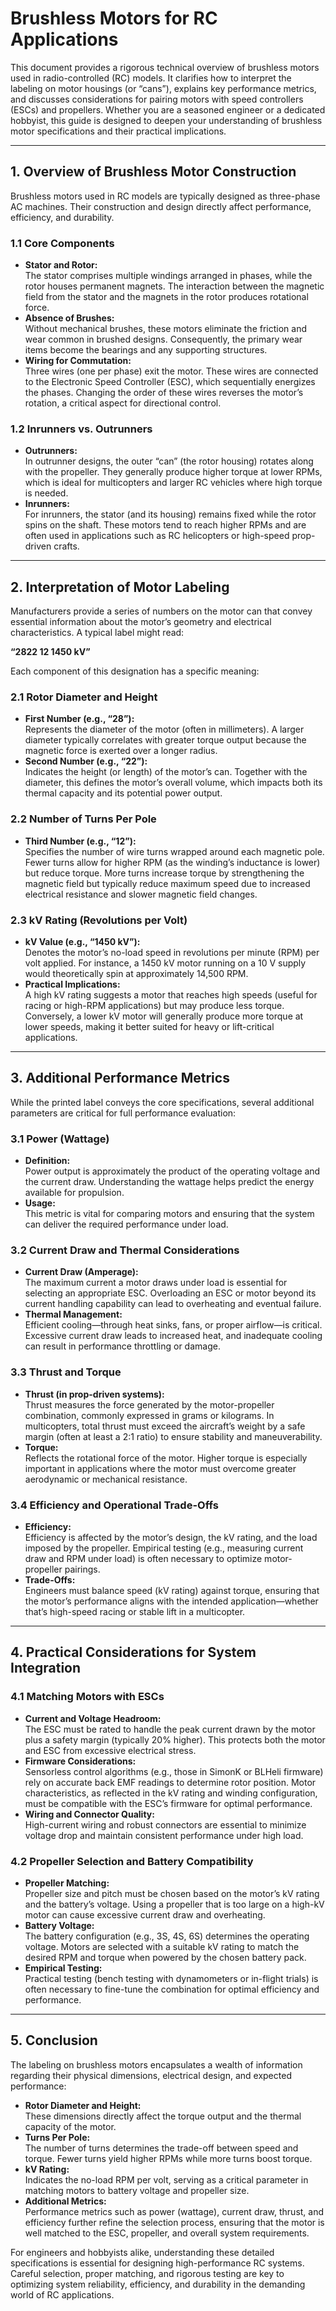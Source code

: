 # Brushless Motors for RC Applications

This document provides a rigorous technical overview of brushless motors used in radio-controlled (RC) models. It clarifies how to interpret the labeling on motor housings (or “cans”), explains key performance metrics, and discusses considerations for pairing motors with speed controllers (ESCs) and propellers. Whether you are a seasoned engineer or a dedicated hobbyist, this guide is designed to deepen your understanding of brushless motor specifications and their practical implications.

---

## 1. Overview of Brushless Motor Construction

Brushless motors used in RC models are typically designed as three-phase AC machines. Their construction and design directly affect performance, efficiency, and durability.

### 1.1 Core Components
- **Stator and Rotor:**  
  The stator comprises multiple windings arranged in phases, while the rotor houses permanent magnets. The interaction between the magnetic field from the stator and the magnets in the rotor produces rotational force.
- **Absence of Brushes:**  
  Without mechanical brushes, these motors eliminate the friction and wear common in brushed designs. Consequently, the primary wear items become the bearings and any supporting structures.
- **Wiring for Commutation:**  
  Three wires (one per phase) exit the motor. These wires are connected to the Electronic Speed Controller (ESC), which sequentially energizes the phases. Changing the order of these wires reverses the motor’s rotation, a critical aspect for directional control.  
> 

### 1.2 Inrunners vs. Outrunners
- **Outrunners:**  
  In outrunner designs, the outer “can” (the rotor housing) rotates along with the propeller. They generally produce higher torque at lower RPMs, which is ideal for multicopters and larger RC vehicles where high torque is needed.
- **Inrunners:**  
  For inrunners, the stator (and its housing) remains fixed while the rotor spins on the shaft. These motors tend to reach higher RPMs and are often used in applications such as RC helicopters or high-speed prop-driven crafts.

---

## 2. Interpretation of Motor Labeling

Manufacturers provide a series of numbers on the motor can that convey essential information about the motor’s geometry and electrical characteristics. A typical label might read:

**“2822 12 1450 kV”**

Each component of this designation has a specific meaning:

### 2.1 Rotor Diameter and Height
- **First Number (e.g., “28”):**  
  Represents the diameter of the motor (often in millimeters). A larger diameter typically correlates with greater torque output because the magnetic force is exerted over a longer radius.
- **Second Number (e.g., “22”):**  
  Indicates the height (or length) of the motor’s can. Together with the diameter, this defines the motor’s overall volume, which impacts both its thermal capacity and its potential power output.  
> 

### 2.2 Number of Turns Per Pole
- **Third Number (e.g., “12”):**  
  Specifies the number of wire turns wrapped around each magnetic pole. Fewer turns allow for higher RPM (as the winding’s inductance is lower) but reduce torque. More turns increase torque by strengthening the magnetic field but typically reduce maximum speed due to increased electrical resistance and slower magnetic field changes.

### 2.3 kV Rating (Revolutions per Volt)
- **kV Value (e.g., “1450 kV”):**  
  Denotes the motor’s no-load speed in revolutions per minute (RPM) per volt applied. For instance, a 1450 kV motor running on a 10 V supply would theoretically spin at approximately 14,500 RPM.  
- **Practical Implications:**  
  A high kV rating suggests a motor that reaches high speeds (useful for racing or high-RPM applications) but may produce less torque. Conversely, a lower kV motor will generally produce more torque at lower speeds, making it better suited for heavy or lift-critical applications.  
> 

---

## 3. Additional Performance Metrics

While the printed label conveys the core specifications, several additional parameters are critical for full performance evaluation:

### 3.1 Power (Wattage)
- **Definition:**  
  Power output is approximately the product of the operating voltage and the current draw. Understanding the wattage helps predict the energy available for propulsion.
- **Usage:**  
  This metric is vital for comparing motors and ensuring that the system can deliver the required performance under load.

### 3.2 Current Draw and Thermal Considerations
- **Current Draw (Amperage):**  
  The maximum current a motor draws under load is essential for selecting an appropriate ESC. Overloading an ESC or motor beyond its current handling capability can lead to overheating and eventual failure.
- **Thermal Management:**  
  Efficient cooling—through heat sinks, fans, or proper airflow—is critical. Excessive current draw leads to increased heat, and inadequate cooling can result in performance throttling or damage.

### 3.3 Thrust and Torque
- **Thrust (in prop-driven systems):**  
  Thrust measures the force generated by the motor-propeller combination, commonly expressed in grams or kilograms. In multicopters, total thrust must exceed the aircraft’s weight by a safe margin (often at least a 2:1 ratio) to ensure stability and maneuverability.
- **Torque:**  
  Reflects the rotational force of the motor. Higher torque is especially important in applications where the motor must overcome greater aerodynamic or mechanical resistance.

### 3.4 Efficiency and Operational Trade-Offs
- **Efficiency:**  
  Efficiency is affected by the motor’s design, the kV rating, and the load imposed by the propeller. Empirical testing (e.g., measuring current draw and RPM under load) is often necessary to optimize motor-propeller pairings.
- **Trade-Offs:**  
  Engineers must balance speed (kV rating) against torque, ensuring that the motor’s performance aligns with the intended application—whether that’s high-speed racing or stable lift in a multicopter.

---

## 4. Practical Considerations for System Integration

### 4.1 Matching Motors with ESCs
- **Current and Voltage Headroom:**  
  The ESC must be rated to handle the peak current drawn by the motor plus a safety margin (typically 20% higher). This protects both the motor and ESC from excessive electrical stress.
- **Firmware Considerations:**  
  Sensorless control algorithms (e.g., those in SimonK or BLHeli firmware) rely on accurate back EMF readings to determine rotor position. Motor characteristics, as reflected in the kV rating and winding configuration, must be compatible with the ESC’s firmware for optimal performance.
- **Wiring and Connector Quality:**  
  High-current wiring and robust connectors are essential to minimize voltage drop and maintain consistent performance under high load.

### 4.2 Propeller Selection and Battery Compatibility
- **Propeller Matching:**  
  Propeller size and pitch must be chosen based on the motor’s kV rating and the battery’s voltage. Using a propeller that is too large on a high-kV motor can cause excessive current draw and overheating.
- **Battery Voltage:**  
  The battery configuration (e.g., 3S, 4S, 6S) determines the operating voltage. Motors are selected with a suitable kV rating to match the desired RPM and torque when powered by the chosen battery pack.
- **Empirical Testing:**  
  Practical testing (bench testing with dynamometers or in-flight trials) is often necessary to fine-tune the combination for optimal efficiency and performance.

---

## 5. Conclusion

The labeling on brushless motors encapsulates a wealth of information regarding their physical dimensions, electrical design, and expected performance:
- **Rotor Diameter and Height:**  
  These dimensions directly affect the torque output and the thermal capacity of the motor.
- **Turns Per Pole:**  
  The number of turns determines the trade-off between speed and torque. Fewer turns yield higher RPMs while more turns boost torque.
- **kV Rating:**  
  Indicates the no-load RPM per volt, serving as a critical parameter in matching motors to battery voltage and propeller size.
- **Additional Metrics:**  
  Performance metrics such as power (wattage), current draw, thrust, and efficiency further refine the selection process, ensuring that the motor is well matched to the ESC, propeller, and overall system requirements.

For engineers and hobbyists alike, understanding these detailed specifications is essential for designing high-performance RC systems. Careful selection, proper matching, and rigorous testing are key to optimizing system reliability, efficiency, and durability in the demanding world of RC applications.
